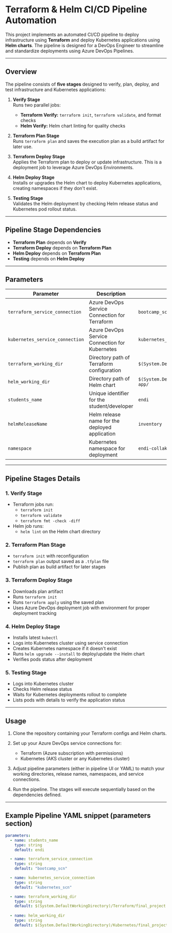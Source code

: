 # Terraform & Helm CI/CD Pipeline Automation

This project implements an automated CI/CD pipeline to deploy infrastructure using **Terraform** and deploy Kubernetes applications using **Helm charts**. The pipeline is designed for a DevOps Engineer to streamline and standardize deployments using Azure DevOps Pipelines.

---

## Overview

The pipeline consists of **five stages** designed to verify, plan, deploy, and test infrastructure and Kubernetes applications:

1. **Verify Stage**  
   Runs two parallel jobs:  
   - **Terraform Verify:** `terraform init`, `terraform validate`, and format checks  
   - **Helm Verify:** Helm chart linting for quality checks

2. **Terraform Plan Stage**  
   Runs `terraform plan` and saves the execution plan as a build artifact for later use.

3. **Terraform Deploy Stage**  
   Applies the Terraform plan to deploy or update infrastructure. This is a deployment job to leverage Azure DevOps Environments.

4. **Helm Deploy Stage**  
   Installs or upgrades the Helm chart to deploy Kubernetes applications, creating namespaces if they don't exist.

5. **Testing Stage**  
   Validates the Helm deployment by checking Helm release status and Kubernetes pod rollout status.

---

## Pipeline Stage Dependencies

- **Terraform Plan** depends on **Verify**
- **Terraform Deploy** depends on **Terraform Plan**
- **Helm Deploy** depends on **Terraform Plan**
- **Testing** depends on **Helm Deploy**

---

## Parameters

| Parameter                     | Description                                   | Example/Default                                   |
|-------------------------------|-----------------------------------------------|--------------------------------------------------|
| `terraform_service_connection`| Azure DevOps Service Connection for Terraform| `bootcamp_scn`                                   |
| `kubernetes_service_connection`| Azure DevOps Service Connection for Kubernetes| `kubernetes_scn`                                |
| `terraform_working_dir`        | Directory path of Terraform configuration     | `$(System.DefaultWorkingDirectory)/Terraform/final_project` |
| `helm_working_dir`             | Directory path of Helm chart                   | `$(System.DefaultWorkingDirectory)/Kubernetes/final_project/inventory-app/` |
| `students_name`                | Unique identifier for the student/developer   | `endi`                                            |
| `helmReleaseName`              | Helm release name for the deployed application| `inventory`                                       |
| `namespace`                   | Kubernetes namespace for deployment            | `endi-collaku-ns`                                 |

---

## Pipeline Stages Details

### 1. Verify Stage

- Terraform jobs run:
  - `terraform init`
  - `terraform validate`
  - `terraform fmt -check -diff`
- Helm job runs:
  - `helm lint` on the Helm chart directory

### 2. Terraform Plan Stage

- `terraform init` with reconfiguration
- `terraform plan` output saved as a `.tfplan` file
- Publish plan as build artifact for later stages

### 3. Terraform Deploy Stage

- Downloads plan artifact
- Runs `terraform init`
- Runs `terraform apply` using the saved plan
- Uses Azure DevOps deployment job with environment for proper deployment tracking

### 4. Helm Deploy Stage

- Installs latest `kubectl`
- Logs into Kubernetes cluster using service connection
- Creates Kubernetes namespace if it doesn't exist
- Runs `helm upgrade --install` to deploy/update the Helm chart
- Verifies pods status after deployment

### 5. Testing Stage

- Logs into Kubernetes cluster
- Checks Helm release status
- Waits for Kubernetes deployments rollout to complete
- Lists pods with details to verify the application status

---

## Usage

1. Clone the repository containing your Terraform configs and Helm charts.

2. Set up your Azure DevOps service connections for:
   - Terraform (Azure subscription with permissions)
   - Kubernetes (AKS cluster or any Kubernetes cluster)

3. Adjust pipeline parameters (either in pipeline UI or YAML) to match your working directories, release names, namespaces, and service connections.

4. Run the pipeline. The stages will execute sequentially based on the dependencies defined.

---

## Example Pipeline YAML snippet (parameters section)

```yaml
parameters:
  - name: students_name
    type: string
    default: endi

  - name: terraform_service_connection
    type: string
    default: "bootcamp_scn"

  - name: kubernetes_service_connection
    type: string
    default: "kubernetes_scn"

  - name: terraform_working_dir
    type: string
    default: $(System.DefaultWorkingDirectory)/Terraform/final_project
  
  - name: helm_working_dir
    type: string
    default: $(System.DefaultWorkingDirectory)/Kubernetes/final_project/inventory-app/
